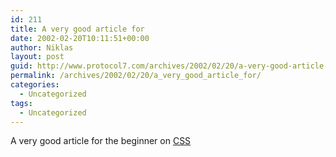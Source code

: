 ```yaml
---
id: 211
title: A very good article for
date: 2002-02-20T10:11:51+00:00
author: Niklas
layout: post
guid: http://www.protocol7.com/archives/2002/02/20/a-very-good-article-for/
permalink: /archives/2002/02/20/a_very_good_article_for/
categories:
  - Uncategorized
tags:
  - Uncategorized
---
```

<div class='microid-3b7a271b32d54265ac73a47ec49381e78dd31a83'>
  <p>
    A very good article for the beginner on <a href="http://developer.apple.com/internet/css/introcsslayout.html">CSS</a>
  </p>
</div>